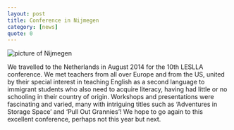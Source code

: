 ```yaml
---
layout: post
title: Conference in Nijmegen
category: [news]
quote: 0
---
```

![picture of Nijmegen](http://tournesolschool.co.uk/images/Nijmegen.jpg) 

We travelled to the Netherlands in August 2014 for the 10th LESLLA conference.  We met teachers from all over Europe and from the US, united by their special interest in teaching English as a second language to immigrant students who also need to acquire literacy, having had little or no schooling in their country of origin.  Workshops and presentations were fascinating and varied, many with intriguing titles such as ‘Adventures in Storage Space’ and ‘Pull Out Grannies’!  We hope to go again to this excellent conference, perhaps not this year but next.

